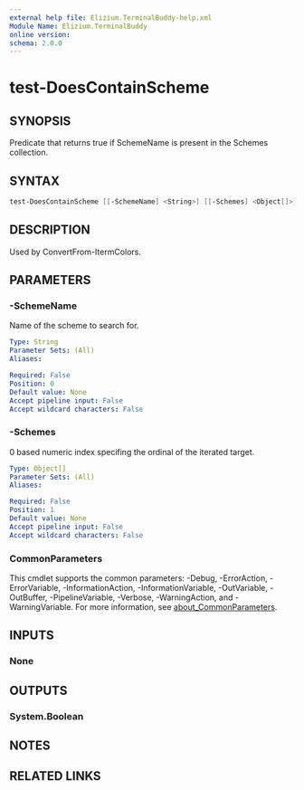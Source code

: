 ```yaml
---
external help file: Elizium.TerminalBuddy-help.xml
Module Name: Elizium.TerminalBuddy
online version:
schema: 2.0.0
---
```


# test-DoesContainScheme

## SYNOPSIS

Predicate that returns true if SchemeName is present in the Schemes collection.

## SYNTAX

```powershell
test-DoesContainScheme [[-SchemeName] <String>] [[-Schemes] <Object[]>] [<CommonParameters>]
```

## DESCRIPTION

Used by ConvertFrom-ItermColors.

## PARAMETERS

### -SchemeName

Name of the scheme to search for.

```yaml
Type: String
Parameter Sets: (All)
Aliases:

Required: False
Position: 0
Default value: None
Accept pipeline input: False
Accept wildcard characters: False
```

### -Schemes

0 based numeric index specifing the ordinal of the iterated target.

```yaml
Type: Object[]
Parameter Sets: (All)
Aliases:

Required: False
Position: 1
Default value: None
Accept pipeline input: False
Accept wildcard characters: False
```

### CommonParameters

This cmdlet supports the common parameters: -Debug, -ErrorAction, -ErrorVariable, -InformationAction, -InformationVariable, -OutVariable, -OutBuffer, -PipelineVariable, -Verbose, -WarningAction, and -WarningVariable. For more information, see [about_CommonParameters](http://go.microsoft.com/fwlink/?LinkID=113216).

## INPUTS

### None

## OUTPUTS

### System.Boolean

## NOTES

## RELATED LINKS
